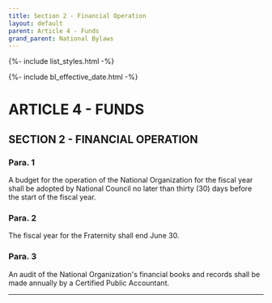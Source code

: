```yaml
---
title: Section 2 - Financial Operation
layout: default
parent: Article 4 - Funds
grand_parent: National Bylaws
---
```


{%- include list_styles.html -%}

{%- include bl_effective_date.html -%}

# ARTICLE 4 - FUNDS

## SECTION 2 - FINANCIAL OPERATION

### Para. 1

A budget for the operation of the National Organization for the fiscal 
year shall be adopted by National Council no later than thirty (30) days 
before the start of the fiscal year.

### Para. 2

The fiscal year for the Fraternity shall end June 30.

### Para. 3

An audit of the National Organization's financial books and records shall 
be made annually by a Certified Public Accountant.

---
